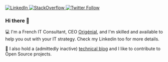 <p>
  <a href="https://linkedin.com/in/lyderic-dutillieux">
    <img src="https://img.shields.io/badge/-Linkedin-0077B5?logo=linkedin" alt="LinkedIn">
  </a>
  <a href="https://stackoverflow.com/users/13410144/">
    <img src="https://img.shields.io/badge/-StackOverflow-F48023?logo=stackoverflow&logoColor=white" alt="StackOverflow">
  </a>
  <a href="https://twitter.com/lyderichti59">
    <img alt="Twitter Follow" src="https://img.shields.io/twitter/follow/lyderichti59">
  </a>
</p>
  
### Hi there 👋

💻 I'm a French IT Consultant, CEO [Origénial](https://www.origenial.fr), and I'm skilled and available to help you out with your IT strategy. Check my Linkedin too for more details.

📖 I also hold a (admittedly inactive) [technical blog](https://lyderic.origenial.fr) and I like to contribute to Open Source projects.


